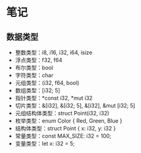 # 笔记

## 数据类型
- 整数类型：i8, i16, i32, i64, isize
- 浮点类型：f32, f64
- 布尔类型：bool
- 字符类型：char
- 元组类型：(i32, f64, bool)
- 数组类型：[i32; 5]
- 指针类型：*const i32, *mut i32
- 切片类型：&[i32], &[i32; 5], &[i32], &mut [i32; 5]
- 元组结构体类型：struct Point(i32, i32)
- 枚举类型：enum Color { Red, Green, Blue }
- 结构体类型：struct Point { x: i32, y: i32 }
- 常量类型：const MAX_SIZE: i32 = 100;
- 变量类型：let x: i32 = 5;